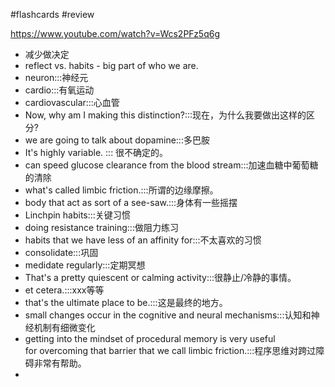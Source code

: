 #flashcards 
#review

https://www.youtube.com/watch?v=Wcs2PFz5q6g
- 减少做决定
- reflect  vs. habits - big part of who we are.
- neuron:::神经元
- cardio:::有氧运动
- cardiovascular:::心血管
- Now, why am I making this distinction?:::现在，为什么我要做出这样的区分?
- we are going to talk about dopamine:::多巴胺
- It's highly variable. ::: 很不确定的。
- can speed glucose clearance from the blood stream:::加速血糖中葡萄糖的清除
- what's called limbic friction.:::所谓的边缘摩擦。
- body that act as sort of a see-saw.:::身体有一些摇摆
- Linchpin habits:::关键习惯
- doing resistance training:::做阻力练习
- habits that we have less of an affinity for:::不太喜欢的习惯
- consolidate:::巩固
- medidate regularly:::定期冥想
- That's a pretty quiescent or calming activity:::很静止/冷静的事情。
- et cetera.:::xxx等等
- that's the ultimate place to be.:::这是最终的地方。
- small changes occur in the cognitive and neural mechanisms:::认知和神经机制有细微变化
- getting into the mindset of procedural memory is very useful for overcoming that barrier that we call limbic friction.:::程序思维对跨过障碍非常有帮助。
- 